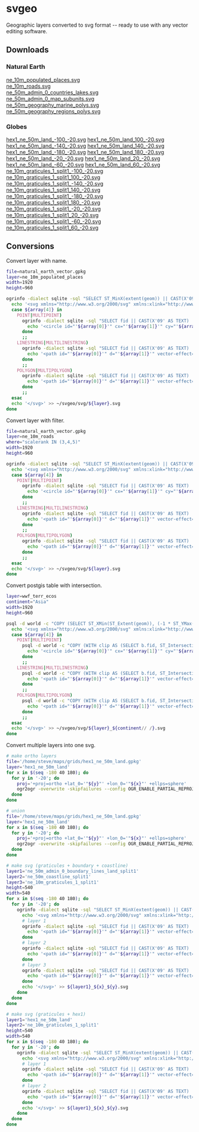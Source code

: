 # svgeo

Geographic layers converted to svg format -- ready to use with any vector editing software.

## Downloads

### Natural Earth  
[ne_10m_populated_places.svg](https://github.com/geographyclub/svgeo/tree/main/svg/ne_10m_populated_places.svg)  
[ne_10m_roads.svg](https://github.com/geographyclub/svgeo/tree/main/svg/ne_10m_roads.svg)  
[ne_50m_admin_0_countries_lakes.svg](https://github.com/geographyclub/svgeo/tree/main/svg/ne_50m_admin_0_countries_lakes.svg)  
[ne_50m_admin_0_map_subunits.svg](https://github.com/geographyclub/svgeo/tree/main/svg/ne_50m_admin_0_map_subunits.svg)  
[ne_50m_geography_marine_polys.svg](https://github.com/geographyclub/svgeo/tree/main/svg/ne_50m_geography_marine_polys.svg)  
[ne_50m_geography_regions_polys.svg](https://github.com/geographyclub/svgeo/tree/main/svg/ne_50m_geography_regions_polys.svg)  

### Globes  
[hex1_ne_50m_land_-100_-20.svg](https://github.com/geographyclub/svgeo/tree/main/svg/ortho/hex1_ne_50m_land_-100_-20.svg)
[hex1_ne_50m_land_100_-20.svg](https://github.com/geographyclub/svgeo/tree/main/svg/ortho/hex1_ne_50m_land_100_-20.svg)
[hex1_ne_50m_land_-140_-20.svg](https://github.com/geographyclub/svgeo/tree/main/svg/ortho/hex1_ne_50m_land_-140_-20.svg)
[hex1_ne_50m_land_140_-20.svg](https://github.com/geographyclub/svgeo/tree/main/svg/ortho/hex1_ne_50m_land_140_-20.svg)
[hex1_ne_50m_land_-180_-20.svg](https://github.com/geographyclub/svgeo/tree/main/svg/ortho/hex1_ne_50m_land_-180_-20.svg)
[hex1_ne_50m_land_180_-20.svg](https://github.com/geographyclub/svgeo/tree/main/svg/ortho/hex1_ne_50m_land_180_-20.svg)
[hex1_ne_50m_land_-20_-20.svg](https://github.com/geographyclub/svgeo/tree/main/svg/ortho/hex1_ne_50m_land_-20_-20.svg)
[hex1_ne_50m_land_20_-20.svg](https://github.com/geographyclub/svgeo/tree/main/svg/ortho/hex1_ne_50m_land_20_-20.svg)
[hex1_ne_50m_land_-60_-20.svg](https://github.com/geographyclub/svgeo/tree/main/svg/ortho/hex1_ne_50m_land_-60_-20.svg)
[hex1_ne_50m_land_60_-20.svg](https://github.com/geographyclub/svgeo/tree/main/svg/ortho/hex1_ne_50m_land_60_-20.svg)
[ne_10m_graticules_1_split1_-100_-20.svg](https://github.com/geographyclub/svgeo/tree/main/svg/ortho/ne_10m_graticules_1_split1_-100_-20.svg)
[ne_10m_graticules_1_split1_100_-20.svg](https://github.com/geographyclub/svgeo/tree/main/svg/ortho/ne_10m_graticules_1_split1_100_-20.svg)
[ne_10m_graticules_1_split1_-140_-20.svg](https://github.com/geographyclub/svgeo/tree/main/svg/ortho/ne_10m_graticules_1_split1_-140_-20.svg)
[ne_10m_graticules_1_split1_140_-20.svg](https://github.com/geographyclub/svgeo/tree/main/svg/ortho/ne_10m_graticules_1_split1_140_-20.svg)
[ne_10m_graticules_1_split1_-180_-20.svg](https://github.com/geographyclub/svgeo/tree/main/svg/ortho/ne_10m_graticules_1_split1_-180_-20.svg)
[ne_10m_graticules_1_split1_180_-20.svg](https://github.com/geographyclub/svgeo/tree/main/svg/ortho/ne_10m_graticules_1_split1_180_-20.svg)
[ne_10m_graticules_1_split1_-20_-20.svg](https://github.com/geographyclub/svgeo/tree/main/svg/ortho/ne_10m_graticules_1_split1_-20_-20.svg)
[ne_10m_graticules_1_split1_20_-20.svg](https://github.com/geographyclub/svgeo/tree/main/svg/ortho/ne_10m_graticules_1_split1_20_-20.svg)
[ne_10m_graticules_1_split1_-60_-20.svg](https://github.com/geographyclub/svgeo/tree/main/svg/ortho/ne_10m_graticules_1_split1_-60_-20.svg)
[ne_10m_graticules_1_split1_60_-20.svg](https://github.com/geographyclub/svgeo/tree/main/svg/ortho/ne_10m_graticules_1_split1_60_-20.svg)

## Conversions

Convert layer with name.  
```bash
file=natural_earth_vector.gpkg
layer=ne_10m_populated_places
width=1920
height=960

ogrinfo -dialect sqlite -sql "SELECT ST_MinX(extent(geom)) || CAST(X'09' AS TEXT) || (-1 * ST_MaxY(extent(geom))) || CAST(X'09' AS TEXT) || (ST_MaxX(extent(geom)) - ST_MinX(extent(geom))) || CAST(X'09' AS TEXT) || (ST_MaxY(extent(geom)) - ST_MinY(extent(geom))) || CAST(X'09' AS TEXT) || GeometryType(geom) FROM '"${layer}"'" ${file} | grep -e '=' | sed -e 's/^.*://g' -e 's/^.* = //g' | while IFS=$'\t' read -a array; do
  echo '<svg xmlns="http://www.w3.org/2000/svg" xmlns:xlink="http://www.w3.org/1999/xlink" height="'${height}'" width="'${width}'" viewBox="'${array[0]}' '${array[1]}' '${array[2]}' '${array[3]}'">' > ~/svgeo/svg/${layer}.svg
  case ${array[4]} in
    POINT|MULTIPOINT)
      ogrinfo -dialect sqlite -sql "SELECT fid || CAST(X'09' AS TEXT) || ST_X(ST_Centroid(geom)) || CAST(X'09' AS TEXT) || (-1 * ST_Y(ST_Centroid(geom))) || CAST(X'09' AS TEXT) || REPLACE(name,'&','and') FROM ${layer} WHERE geom NOT LIKE '%null%'" ${file} | grep -e '=' | sed -e 's/^.*://g' -e 's/^.* = //g' | while IFS=$'\t' read -a array; do
        echo '<circle id="'${array[0]}'" cx="'${array[1]}'" cy="'${array[2]}'" r="0.6px" vector-effect="non-scaling-stroke" fill="#000" fill-opacity="1" stroke="#000" stroke-width="0px" stroke-linejoin="round" stroke-linecap="round"><title>'${array[3]}'</title></circle>' >> ~/svgeo/svg/${layer}.svg
      done
      ;;
    LINESTRING|MULTILINESTRING)
      ogrinfo -dialect sqlite -sql "SELECT fid || CAST(X'09' AS TEXT) || 'M ' || ST_X(StartPoint(geom)) || ' ' || (-1 * ST_Y(StartPoint(geom))) || 'L ' || ST_X(EndPoint(geom)) || ' ' || (-1 * ST_Y(EndPoint(geom))) || CAST(X'09' AS TEXT) || REPLACE(name,'&','and') FROM ${layer} WHERE geom NOT LIKE '%null%'" ${file} | grep -e '=' | sed -e 's/^.*://g' -e 's/^.* = //g' | while IFS=$'\t' read -a array; do
        echo '<path id="'${array[0]}'" d="'${array[1]}'" vector-effect="non-scaling-stroke" stroke="#000" stroke-width="0.6px" stroke-linejoin="round" stroke-linecap="round" fill="none"><title>'${array[2]}'</title></path>' >> ~/svgeo/svg/${layer}.svg
      done
      ;;
    POLYGON|MULTIPOLYGON)
      ogrinfo -dialect sqlite -sql "SELECT fid || CAST(X'09' AS TEXT) || AsSVG(geom, 1) || CAST(X'09' AS TEXT) || REPLACE(name,'&','and') FROM ${layer} WHERE geom NOT LIKE '%null%'" ${file} | grep -e '=' | sed -e 's/^.*://g' -e 's/^.* = //g' | while IFS=$'\t' read -a array; do
        echo '<path id="'${array[0]}'" d="'${array[1]}'" vector-effect="non-scaling-stroke" fill="#000" fill-opacity="1" stroke="#FFF" stroke-width="0.6px" stroke-linejoin="round" stroke-linecap="round"><title>'${array[2]}'</title></path>' >> ~/svgeo/svg/${layer}.svg
      done
      ;;
  esac
  echo '</svg>' >> ~/svgeo/svg/${layer}.svg
done
```

Convert layer with filter.  
```bash
file=natural_earth_vector.gpkg
layer=ne_10m_roads
where="scalerank IN (3,4,5)"
width=1920
height=960

ogrinfo -dialect sqlite -sql "SELECT ST_MinX(extent(geom)) || CAST(X'09' AS TEXT) || (-1 * ST_MaxY(extent(geom))) || CAST(X'09' AS TEXT) || (ST_MaxX(extent(geom)) - ST_MinX(extent(geom))) || CAST(X'09' AS TEXT) || (ST_MaxY(extent(geom)) - ST_MinY(extent(geom))) || CAST(X'09' AS TEXT) || GeometryType(geom) FROM '"${layer}"'" ${file} | grep -e '=' | sed -e 's/^.*://g' -e 's/^.* = //g' | while IFS=$'\t' read -a array; do
  echo '<svg xmlns="http://www.w3.org/2000/svg" xmlns:xlink="http://www.w3.org/1999/xlink" height="'${height}'" width="'${width}'" viewBox="'${array[0]}' '${array[1]}' '${array[2]}' '${array[3]}'">' > ~/svgeo/svg/${layer}.svg
  case ${array[4]} in
    POINT|MULTIPOINT)
      ogrinfo -dialect sqlite -sql "SELECT fid || CAST(X'09' AS TEXT) || ST_X(ST_Centroid(geom)) || CAST(X'09' AS TEXT) || (-1 * ST_Y(ST_Centroid(geom))) FROM ${layer} WHERE geom NOT LIKE '%null%'" ${file} | grep -e '=' | sed -e 's/^.*://g' -e 's/^.* = //g' | while IFS=$'\t' read -a array; do
        echo '<circle id="'${array[0]}'" cx="'${array[1]}'" cy="'${array[2]}'" r="0.6px" vector-effect="non-scaling-stroke" fill="#FFF" fill-opacity="1" stroke="#000" stroke-width="0.6px" stroke-linejoin="round" stroke-linecap="round"><title></title></circle>' >> ~/svgeo/svg/${layer}.svg
      done
      ;;
    LINESTRING|MULTILINESTRING)
      ogrinfo -dialect sqlite -sql "SELECT fid || CAST(X'09' AS TEXT) || 'M ' || ST_X(StartPoint(geom)) || ' ' || (-1 * ST_Y(StartPoint(geom))) || 'L ' || ST_X(EndPoint(geom)) || ' ' || (-1 * ST_Y(EndPoint(geom))) FROM ${layer} WHERE geom NOT LIKE '%null%' AND $(echo ${where})" ${file} | grep -e '=' | sed -e 's/^.*://g' -e 's/^.* = //g' | while IFS=$'\t' read -a array; do
        echo '<path id="'${array[0]}'" d="'${array[1]}'" vector-effect="non-scaling-stroke" stroke="#000" stroke-width="0.6px" stroke-linejoin="round" stroke-linecap="round" fill="none"><title></title></path>' >> ~/svgeo/svg/${layer}.svg
      done
      ;;
    POLYGON|MULTIPOLYGON)
      ogrinfo -dialect sqlite -sql "SELECT fid || CAST(X'09' AS TEXT) || AsSVG(geom, 1) FROM ${layer} WHERE geom NOT LIKE '%null%'" ${file} | grep -e '=' | sed -e 's/^.*://g' -e 's/^.* = //g' | while IFS=$'\t' read -a array; do
        echo '<path id="'${array[0]}'" d="'${array[1]}'" vector-effect="non-scaling-stroke" fill="#000" fill-opacity="1" stroke="#FFF" stroke-width="0.6px" stroke-linejoin="round" stroke-linecap="round"><title></title></path>' >> ~/svgeo/svg/${layer}.svg
      done
      ;;
  esac
  echo '</svg>' >> ~/svgeo/svg/${layer}.svg
done
```

Convert postgis table with intersection.  
```bash
layer=wwf_terr_ecos
continent="Asia"
width=1920
height=960

psql -d world -c "COPY (SELECT ST_XMin(ST_Extent(geom)), (-1 * ST_YMax(ST_Extent(geom))), (ST_XMax(ST_Extent(geom)) - ST_XMin(ST_Extent(geom))), (ST_YMax(ST_Extent(geom)) - ST_YMin(ST_Extent(geom))), (SELECT GeometryType(wkb_geometry) FROM ${layer} LIMIT 1) FROM ne_10m_continents WHERE continent = '${continent}') TO STDOUT DELIMITER E'\t'" | while IFS=$'\t' read -a array; do
  echo '<svg xmlns="http://www.w3.org/2000/svg" xmlns:xlink="http://www.w3.org/1999/xlink" height="'${height}'" width="'${width}'" viewBox="'${array[0]}' '${array[1]}' '${array[2]}' '${array[3]}'">' > ~/svgeo/svg/${layer}_${continent// /}.svg
  case ${array[4]} in
    POINT|MULTIPOINT)
      psql -d world -c "COPY (WITH clip AS (SELECT b.fid, ST_Intersection(a.wkb_geometry, b.geom) geom FROM ${layer} a, ne_10m_continents b WHERE b.continent = '${continent}' AND ST_Intersects(a.wkb_geometry, b.geom)) SELECT fid, ST_X(ST_Centroid(geom)), (-1 * ST_Y(ST_Centroid(geom))) FROM clip) TO STDOUT DELIMITER E'\t'" | while IFS=$'\t' read -a array; do
        echo '<circle id="'${array[0]}'" cx="'${array[1]}'" cy="'${array[2]}'" r="1em" vector-effect="non-scaling-stroke" fill="#FFF" fill-opacity="1" stroke="#000" stroke-width="0.6px" stroke-linejoin="round" stroke-linecap="round"><title></title></circle>' >> ~/svgeo/svg/${layer}_${continent// /}.svg
      done
      ;;
    LINESTRING|MULTILINESTRING)
      psql -d world -c "COPY (WITH clip AS (SELECT b.fid, ST_Intersection(a.wkb_geometry, b.geom) geom FROM ${layer} a, ne_10m_continents b WHERE b.continent = '${continent}' AND ST_Intersects(a.wkb_geometry, b.geom)) SELECT fid, 'M ' || ST_X(StartPoint(geom)) || ' ' || (-1 * ST_Y(StartPoint(geom))) || 'L ' || ST_X(EndPoint(geom)) || ' ' || (-1 * ST_Y(EndPoint(geom))) FROM clip) TO STDOUT DELIMITER E'\t'" | while IFS=$'\t' read -a array; do
        echo '<path id="'${array[0]}'" d="'${array[1]}'" vector-effect="non-scaling-stroke" stroke="#000" stroke-width="0.6px" stroke-linejoin="round" stroke-linecap="round" fill="none"><title></title></path>' >> ~/svgeo/svg/${layer}_${continent// /}.svg
      done
      ;;
    POLYGON|MULTIPOLYGON)
      psql -d world -c "COPY (WITH clip AS (SELECT b.fid, ST_Intersection(a.wkb_geometry, b.geom) geom FROM ${layer} a, ne_10m_continents b WHERE b.continent = '${continent}' AND ST_Intersects(a.wkb_geometry, b.geom)) SELECT fid, ST_AsSVG(geom, 1) FROM clip) TO STDOUT DELIMITER E'\t'" | while IFS=$'\t' read -a array; do
        echo '<path id="'${array[0]}'" d="'${array[1]}'" vector-effect="non-scaling-stroke" fill="#000" fill-opacity="1" stroke="#FFF" stroke-width="0.6px" stroke-linejoin="round" stroke-linecap="round"><title></title></path>' >> ~/svgeo/svg/${layer}_${continent// /}.svg
      done
      ;;
  esac
  echo '</svg>' >> ~/svgeo/svg/${layer}_${continent// /}.svg
done
```

Convert multiple layers into one svg.  
```bash
# make ortho layers
file='/home/steve/maps/grids/hex1_ne_50m_land.gpkg'
layer='hex1_ne_50m_land'
for x in $(seq -180 40 180); do
  for y in '-20'; do
    proj='+proj=ortho +lat_0='"${y}"' +lon_0='"${x}"' +ellps=sphere'
    ogr2ogr -overwrite -skipfailures --config OGR_ENABLE_PARTIAL_REPROJECTION TRUE -s_srs 'epsg:4326' -t_srs "${proj}" ${layer}_${x}_${y}.gpkg ${file} ${layer}
  done
done

# union
file='/home/steve/maps/grids/hex1_ne_50m_land.gpkg'
layer='hex1_ne_50m_land'
for x in $(seq -180 40 180); do
  for y in '-20'; do
    proj='+proj=ortho +lat_0='"${y}"' +lon_0='"${x}"' +ellps=sphere'
    ogr2ogr -overwrite -skipfailures --config OGR_ENABLE_PARTIAL_REPROJECTION TRUE -s_srs 'epsg:4326' -t_srs "${proj}" -f 'GeoJSON' /vsistdout/ ${file} ${layer} | ogr2ogr -overwrite -skipfailures --config OGR_ENABLE_PARTIAL_REPROJECTION TRUE -dialect 'SQLite' -sql "SELECT ST_Union(ST_Buffer(geometry,0.1)) AS geom FROM ${layer}" -nln ${layer} ${layer}_${x}_${y}.gpkg /vsistdin/
  done
done

# make svg (graticules + boundary + coastline)
layer1='ne_50m_admin_0_boundary_lines_land_split1'
layer2='ne_50m_coastline_split1'
layer3='ne_10m_graticules_1_split1'
height=540
width=540
for x in $(seq -180 40 180); do
  for y in '-20'; do
    ogrinfo -dialect sqlite -sql "SELECT ST_MinX(extent(geom)) || CAST(X'09' AS TEXT) || (-1 * ST_MaxY(extent(geom))) || CAST(X'09' AS TEXT) || (ST_MaxX(extent(geom)) - ST_MinX(extent(geom))) || CAST(X'09' AS TEXT) || (ST_MaxY(extent(geom)) - ST_MinY(extent(geom))) FROM ${layer3}" ${layer3}_-100_-20.gpkg | grep -e '=' | sed -e 's/^.*://g' -e 's/^.* = //g' | while IFS=$'\t' read -a array; do
      echo '<svg xmlns="http://www.w3.org/2000/svg" xmlns:xlink="http://www.w3.org/1999/xlink" height="'${height}'" width="'${width}'" viewBox="'${array[0]}' '${array[1]}' '${array[2]}' '${array[3]}'">' > ${layer1}_${x}_${y}.svg
      # layer 1
      ogrinfo -dialect sqlite -sql "SELECT fid || CAST(X'09' AS TEXT) || 'M ' || ST_X(StartPoint(geom)) || ' ' || (-1 * ST_Y(StartPoint(geom))) || 'L ' || ST_X(EndPoint(geom)) || ' ' || (-1 * ST_Y(EndPoint(geom))) FROM ${layer1} WHERE geom NOT LIKE '%null%'" ${layer1}_${x}_${y}.gpkg | grep -e '=' | sed -e 's/^.*://g' -e 's/^.* = //g' | while IFS=$'\t' read -a array; do
        echo '<path id="'${array[0]}'" d="'${array[1]}'" vector-effect="non-scaling-stroke" stroke="#000" stroke-width="0.6px" stroke-linejoin="round" stroke-linecap="round" fill="none"></path>' >> ${layer1}_${x}_${y}.svg
      done
      # layer 2
      ogrinfo -dialect sqlite -sql "SELECT fid || CAST(X'09' AS TEXT) || 'M ' || ST_X(StartPoint(geom)) || ' ' || (-1 * ST_Y(StartPoint(geom))) || 'L ' || ST_X(EndPoint(geom)) || ' ' || (-1 * ST_Y(EndPoint(geom))) FROM ${layer2} WHERE geom NOT LIKE '%null%'" ${layer2}_${x}_${y}.gpkg | grep -e '=' | sed -e 's/^.*://g' -e 's/^.* = //g' | while IFS=$'\t' read -a array; do
        echo '<path id="'${array[0]}'" d="'${array[1]}'" vector-effect="non-scaling-stroke" stroke="#000" stroke-width="0.6px" stroke-linejoin="round" stroke-linecap="round" fill="none"></path>' >> ${layer1}_${x}_${y}.svg
      done
      # layer 3
      ogrinfo -dialect sqlite -sql "SELECT fid || CAST(X'09' AS TEXT) || 'M ' || ST_X(StartPoint(geom)) || ' ' || (-1 * ST_Y(StartPoint(geom))) || 'L ' || ST_X(EndPoint(geom)) || ' ' || (-1 * ST_Y(EndPoint(geom))) FROM ${layer3} WHERE geom NOT LIKE '%null%' AND degrees LIKE '%0' OR degrees IN ('0')" ${layer3}_${x}_${y}.gpkg | grep -e '=' | sed -e 's/^.*://g' -e 's/^.* = //g' | while IFS=$'\t' read -a array; do
        echo '<path id="'${array[0]}'" d="'${array[1]}'" vector-effect="non-scaling-stroke" stroke="#000" stroke-width="0.2px" stroke-linejoin="round" stroke-linecap="round" fill="none"></path>' >> ${layer1}_${x}_${y}.svg
      done
      echo '</svg>' >> ${layer1}_${x}_${y}.svg
    done
  done
done

# make svg (graticules + hex1)
layer1='hex1_ne_50m_land'
layer2='ne_10m_graticules_1_split1'
height=540
width=540
for x in $(seq -180 40 180); do
  for y in '-20'; do
    ogrinfo -dialect sqlite -sql "SELECT ST_MinX(extent(geom)) || CAST(X'09' AS TEXT) || (-1 * ST_MaxY(extent(geom))) || CAST(X'09' AS TEXT) || (ST_MaxX(extent(geom)) - ST_MinX(extent(geom))) || CAST(X'09' AS TEXT) || (ST_MaxY(extent(geom)) - ST_MinY(extent(geom))) FROM ${layer1}" ${layer1}_-100_-20.gpkg | grep -e '=' | sed -e 's/^.*://g' -e 's/^.* = //g' | while IFS=$'\t' read -a array; do
      echo '<svg xmlns="http://www.w3.org/2000/svg" xmlns:xlink="http://www.w3.org/1999/xlink" height="'${height}'" width="'${width}'" viewBox="'${array[0]}' '${array[1]}' '${array[2]}' '${array[3]}'">' > ${layer1}_${x}_${y}.svg
      # layer 1
      ogrinfo -dialect sqlite -sql "SELECT fid || CAST(X'09' AS TEXT) || AsSVG(geom, 1) FROM ${layer1} WHERE geom NOT LIKE '%null%'" ${layer1}_${x}_${y}.gpkg | grep -e '=' | sed -e 's/^.*://g' -e 's/^.* = //g' | while IFS=$'\t' read -a array; do
        echo '<path id="'${array[0]}'" d="'${array[1]}'" vector-effect="non-scaling-stroke" fill="#000" fill-opacity="1" stroke="#000" stroke-width="0" stroke-linejoin="round" stroke-linecap="round"><title>'${array[2]}'</title></path>' >>  ${layer1}_${x}_${y}.svg
      done
      # layer 2
      ogrinfo -dialect sqlite -sql "SELECT fid || CAST(X'09' AS TEXT) || 'M ' || ST_X(StartPoint(geom)) || ' ' || (-1 * ST_Y(StartPoint(geom))) || 'L ' || ST_X(EndPoint(geom)) || ' ' || (-1 * ST_Y(EndPoint(geom))) FROM ${layer2} WHERE geom NOT LIKE '%null%' AND degrees LIKE '%0' OR degrees IN ('0')" ${layer2}_${x}_${y}.gpkg | grep -e '=' | sed -e 's/^.*://g' -e 's/^.* = //g' | while IFS=$'\t' read -a array; do
        echo '<path id="'${array[0]}'" d="'${array[1]}'" vector-effect="non-scaling-stroke" stroke="#000" stroke-width="0.2px" stroke-linejoin="round" stroke-linecap="round" fill="none"></path>' >> ${layer1}_${x}_${y}.svg
      done
      echo '</svg>' >> ${layer1}_${x}_${y}.svg
    done
  done
done
```
